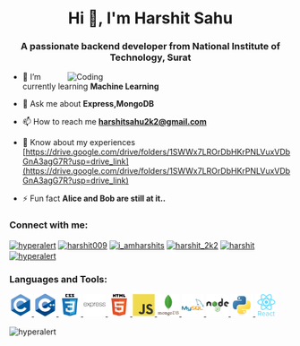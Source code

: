 <h1 align="center">Hi 👋, I'm Harshit Sahu</h1>
<h3 align="center">A passionate backend developer from National Institute of Technology, Surat</h3>
<img align="right" alt="Coding" width="400" src="https://encrypted-tbn0.gstatic.com/images?q=tbn:ANd9GcQXr92GUWbC6s3CQgDXRkdmPGwABFRWss7TYQ&usqp=CAU">

- 🌱 I’m currently learning **Machine Learning**

- 💬 Ask me about **Express,MongoDB**

- 📫 How to reach me **harshitsahu2k2@gmail.com**

- 📄 Know about my experiences [https://drive.google.com/drive/folders/1SWWx7LROrDbHKrPNLVuxVDbGnA3agG7R?usp=drive_link](https://drive.google.com/drive/folders/1SWWx7LROrDbHKrPNLVuxVDbGnA3agG7R?usp=drive_link)

- ⚡ Fun fact **Alice and Bob are still at it..**

<h3 align="left">Connect with me:</h3>
<p align="left">
<a href="https://twitter.com/hyperalert001" target="blank"><img align="center" src="https://raw.githubusercontent.com/rahuldkjain/github-profile-readme-generator/master/src/images/icons/Social/twitter.svg" alt="hyperalert" height="30" width="40" /></a>
<a href="https://linkedin.com/in/harshit009" target="blank"><img align="center" src="https://raw.githubusercontent.com/rahuldkjain/github-profile-readme-generator/master/src/images/icons/Social/linked-in-alt.svg" alt="harshit009" height="30" width="40" /></a>
<a href="https://instagram.com/i_amharshits" target="blank"><img align="center" src="https://raw.githubusercontent.com/rahuldkjain/github-profile-readme-generator/master/src/images/icons/Social/instagram.svg" alt="i_amharshits" height="30" width="40" /></a>
<a href="https://www.codechef.com/users/harshit_2k2" target="blank"><img align="center" src="https://cdn.jsdelivr.net/npm/simple-icons@3.1.0/icons/codechef.svg" alt="harshit_2k2" height="30" width="40" /></a>
<a href="https://codeforces.com/profile/harshit" target="blank"><img align="center" src="https://raw.githubusercontent.com/rahuldkjain/github-profile-readme-generator/master/src/images/icons/Social/codeforces.svg" alt="harshit" height="30" width="40" /></a>
<a href="https://www.leetcode.com/hyperalert" target="blank"><img align="center" src="https://raw.githubusercontent.com/rahuldkjain/github-profile-readme-generator/master/src/images/icons/Social/leet-code.svg" alt="hyperalert" height="30" width="40" /></a>
</p>

<h3 align="left">Languages and Tools:</h3>
<p align="left"> <a href="https://www.cprogramming.com/" target="_blank" rel="noreferrer"> <img src="https://raw.githubusercontent.com/devicons/devicon/master/icons/c/c-original.svg" alt="c" width="40" height="40"/> </a> <a href="https://www.w3schools.com/cpp/" target="_blank" rel="noreferrer"> <img src="https://raw.githubusercontent.com/devicons/devicon/master/icons/cplusplus/cplusplus-original.svg" alt="cplusplus" width="40" height="40"/> </a> <a href="https://www.w3schools.com/css/" target="_blank" rel="noreferrer"> <img src="https://raw.githubusercontent.com/devicons/devicon/master/icons/css3/css3-original-wordmark.svg" alt="css3" width="40" height="40"/> </a> <a href="https://expressjs.com" target="_blank" rel="noreferrer"> <img src="https://raw.githubusercontent.com/devicons/devicon/master/icons/express/express-original-wordmark.svg" alt="express" width="40" height="40"/> </a> <a href="https://www.w3.org/html/" target="_blank" rel="noreferrer"> <img src="https://raw.githubusercontent.com/devicons/devicon/master/icons/html5/html5-original-wordmark.svg" alt="html5" width="40" height="40"/> </a> <a href="https://developer.mozilla.org/en-US/docs/Web/JavaScript" target="_blank" rel="noreferrer"> <img src="https://raw.githubusercontent.com/devicons/devicon/master/icons/javascript/javascript-original.svg" alt="javascript" width="40" height="40"/> </a> <a href="https://www.mongodb.com/" target="_blank" rel="noreferrer"> <img src="https://raw.githubusercontent.com/devicons/devicon/master/icons/mongodb/mongodb-original-wordmark.svg" alt="mongodb" width="40" height="40"/> </a> <a href="https://www.mysql.com/" target="_blank" rel="noreferrer"> <img src="https://raw.githubusercontent.com/devicons/devicon/master/icons/mysql/mysql-original-wordmark.svg" alt="mysql" width="40" height="40"/> </a> <a href="https://nodejs.org" target="_blank" rel="noreferrer"> <img src="https://raw.githubusercontent.com/devicons/devicon/master/icons/nodejs/nodejs-original-wordmark.svg" alt="nodejs" width="40" height="40"/> </a> <a href="https://www.python.org" target="_blank" rel="noreferrer"> <img src="https://raw.githubusercontent.com/devicons/devicon/master/icons/python/python-original.svg" alt="python" width="40" height="40"/> </a> <a href="https://reactjs.org/" target="_blank" rel="noreferrer"> <img src="https://raw.githubusercontent.com/devicons/devicon/master/icons/react/react-original-wordmark.svg" alt="react" width="40" height="40"/> </a> </p>

<p><img align="center" src="https://github-readme-stats.vercel.app/api/top-langs?username=hyperalert&show_icons=true&locale=en&layout=compact" alt="hyperalert" /></p>
